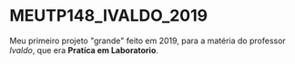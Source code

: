 # MEUTP148_IVALDO_2019

Meu primeiro projeto "grande" feito em 2019, para a matéria do professor *Ivaldo*, que era **Pratíca em Laboratorio**.
 
